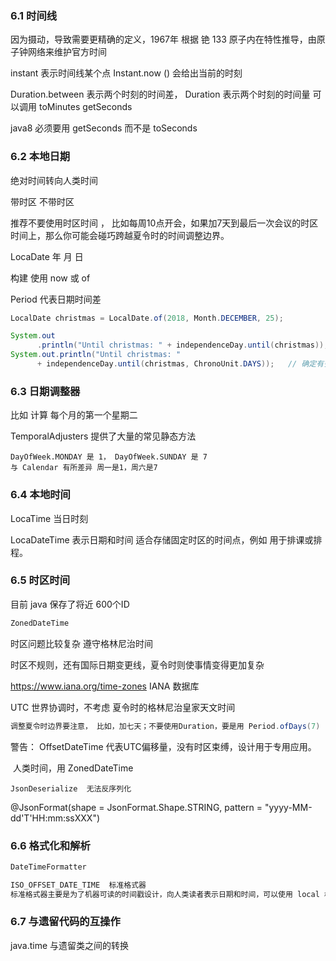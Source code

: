 ### 6.1 时间线

因为摄动，导致需要更精确的定义，1967年 根据 铯 133 原子内在特性推导，由原子钟网络来维护官方时间

instant 表示时间线某个点   Instant.now () 会给出当前的时刻

Duration.between 表示两个时刻的时间差，  Duration 表示两个时刻的时间量  可以调用 toMinutes  getSeconds

 java8 必须要用  getSeconds  而不是 toSeconds



### 6.2 本地日期

绝对时间转向人类时间

带时区  不带时区 

推荐不要使用时区时间 ， 比如每周10点开会，如果加7天到最后一次会议的时区时间上，那么你可能会碰巧跨越夏令时的时间调整边界。

LocaDate  年 月 日

构建 使用  now 或 of

Period 代表日期时间差

```java
LocalDate christmas = LocalDate.of(2018, Month.DECEMBER, 25);

System.out
      .println("Until christmas: " + independenceDay.until(christmas));
System.out.println("Until christmas: "
      + independenceDay.until(christmas, ChronoUnit.DAYS));   // 确定有多少天
```

### 6.3 日期调整器

 比如 计算 每个月的第一个星期二

  TemporalAdjusters  提供了大量的常见静态方法

```
DayOfWeek.MONDAY 是 1， DayOfWeek.SUNDAY 是 7  
与 Calendar 有所差异 周一是1，周六是7
```

### 6.4 本地时间

LocaTime  当日时刻

LocaDateTime  表示日期和时间  适合存储固定时区的时间点，例如 用于排课或排程。

### 6.5 时区时间

目前 java 保存了将近 600个ID

```java
ZonedDateTime
```

时区问题比较复杂  遵守格林尼治时间  

时区不规则，还有国际日期变更线，夏令时则使事情变得更加复杂

https://www.iana.org/time-zones  IANA 数据库

UTC 世界协调时，不考虑  夏令时的格林尼治皇家天文时间

```java
调整夏令时边界要注意， 比如，加七天；不要使用Duration，要是用 Period.ofDays(7) 
```

警告： OffsetDateTime  代表UTC偏移量，没有时区束缚，设计用于专用应用。

​            人类时间，用 ZonedDateTime

```
JsonDeserialize  无法反序列化
```

@JsonFormat(shape = JsonFormat.Shape.STRING, pattern = "yyyy-MM-dd'T'HH:mm:ssXXX")

### 6.6 格式化和解析

```java
DateTimeFormatter
```

```java
ISO_OFFSET_DATE_TIME  标准格式器
标准格式器主要是为了机器可读的时间戳设计，向人类读者表示日期和时间，可以使用 local 格式器
```

### 6.7 与遗留代码的互操作

  java.time 与遗留类之间的转换 

